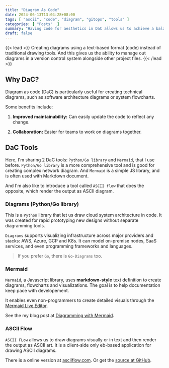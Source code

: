 ```yaml
---
title: "Diagram As Code"
date: 2024-06-13T13:04:28+08:00
tags: [ "ascii", "code", "diagram", "gitops", "tools" ]
categories: [ "Posts"  ]
summary: "Having code for aesthetics in DaC allows us to achieve a balance between control and efficiency."
draft: false
---
```

{{< lead >}}
Creating diagrams using a text-based format (code) instead of traditional drawing tools.
And this gives us the ability to manage out diagrams in a version control system alongside other project files.
{{< /lead >}}

## Why DaC?

Diagram as code (DaC) is particularly useful for creating technical diagrams, such as software architecture diagrams or system flowcharts.

Some benefits include:

 1. **Improved maintainability:** Can easily update the code to reflect any change.

 1. **Collaboration:** Easier for teams to work on diagrams together.

## DaC Tools

Here, I'm sharing 2 DaC tools: `Python/Go library` and `Mermaid`, that I use before.
`Python/Go library` is a more comprehensive tool and is good for creating complex network diagram.
And `Mermaid` is a simple JS library, and is often used with Markdown document.

And I'm also like to introduce a tool called `ASCII flow` that does the opposite, which render the output as ASCII diagram.

### Diagrams (Python/Go library)

This is a `Python` library that let us draw cloud system architecture in code. 
It was created for rapid prototyping new designs without separate diagramming tools.

`Diagrams` supports visualizing infrastructure across major providers and stacks: AWS, Azure, GCP and K8s.
It can model on-premise nodes, SaaS services, and even programming frameworks and languages.

> If you prefer `Go`, there is `Go-Diagrams` too.

### Mermaid

`Mermaid`, a Javascript library, uses **markdown-style** text definition to create diagrams, flowcharts and visualizations.
The goal is to help documentation keep pace with developement. 

It enables even non-programmers to create detailed visuals through the [Mermaid Live Editor](https://mermaid.live/).

See the my blog post at [Diagramming with Mermaid](/posts/diagram_with_mermaid/).

### ASCII Flow

`ASCII FLow` allows us to draw diagrams visually or in text and then render the output as ASCII art.
It is a client-side only eb-based application for drawing ASCII diagrams.

There is a online version at [asciiflow.com](https://asciiflow.com/#/).
Or get the [source at GitHub](https://github.com/lewish/asciiflow).


